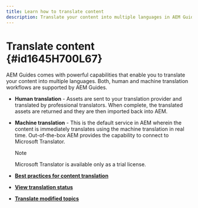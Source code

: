 ```yaml
---
title: Learn how to translate content
description: Translate your content into multiple languages in AEM Guides. Learn about the human and machine translation workflows.
---
```

# Translate content {#id1645H700L67}

AEM Guides comes with powerful capabilities that enable you to translate your content into multiple languages. Both, human and machine translation workflows are supported by AEM Guides.

-   **Human translation** - Assets are sent to your translation provider and translated by professional translators. When complete, the translated assets are returned and they are then imported back into AEM.

-   **Machine translation** - This is the default service in AEM wherein the content is immediately translates using the machine translation in real time. Out-of-the-box AEM provides the capability to connect to Microsoft Translator.

    >[!NOTE]
    >
    > Microsoft Translator is available only as a trial license.


-   **[Best practices for content translation](translation-first-time.md)**  

-   **[View translation status](translation-view-trans-state-6234.md)**  

-   **[Translate modified topics](translation-modified-topics-6234.md)**
